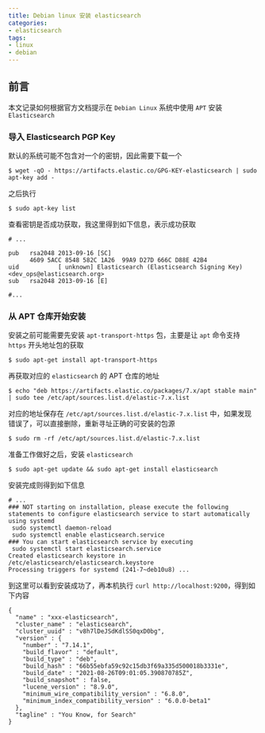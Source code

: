 ```yaml
---
title: Debian linux 安装 elasticsearch
categories:
- elasticsearch
tags:
- linux
- debian
---
```


## 前言

本文记录如何根据官方文档提示在 `Debian Linux` 系统中使用 `APT` 安装 `Elasticsearch`

### 导入 Elasticsearch PGP Key

默认的系统可能不包含对一个的密钥，因此需要下载一个

```shell
$ wget -qO - https://artifacts.elastic.co/GPG-KEY-elasticsearch | sudo apt-key add -
```

之后执行

```shell
$ sudo apt-key list
```
查看密钥是否成功获取，我这里得到如下信息，表示成功获取

```shell
# ...

pub   rsa2048 2013-09-16 [SC]
      4609 5ACC 8548 582C 1A26  99A9 D27D 666C D88E 42B4
uid           [ unknown] Elasticsearch (Elasticsearch Signing Key) <dev_ops@elasticsearch.org>
sub   rsa2048 2013-09-16 [E]

#...

```

### 从 APT 仓库开始安装

安装之前可能需要先安装 `apt-transport-https` 包，主要是让 `apt` 命令支持 `https` 开头地址包的获取
```shell
$ sudo apt-get install apt-transport-https
```

再获取对应的 `elasticsearch` 的 APT 仓库的地址
```shell
$ echo "deb https://artifacts.elastic.co/packages/7.x/apt stable main" | sudo tee /etc/apt/sources.list.d/elastic-7.x.list
```
对应的地址保存在 `/etc/apt/sources.list.d/elastic-7.x.list` 中，如果发现错误了，可以直接删除，重新寻址正确的可安装的包源

```shell
$ sudo rm -rf /etc/apt/sources.list.d/elastic-7.x.list
```

准备工作做好之后，安装 `elasticsearch`
```shell
$ sudo apt-get update && sudo apt-get install elasticsearch
```
安装完成则得到如下信息

```shell
# ...
### NOT starting on installation, please execute the following statements to configure elasticsearch service to start automatically using systemd
 sudo systemctl daemon-reload
 sudo systemctl enable elasticsearch.service
### You can start elasticsearch service by executing
 sudo systemctl start elasticsearch.service
Created elasticsearch keystore in /etc/elasticsearch/elasticsearch.keystore
Processing triggers for systemd (241-7~deb10u8) ...
```

到这里可以看到安装成功了，再本机执行 `curl http://localhost:9200`，得到如下内容

```
{
  "name" : "xxx-elasticsearch",
  "cluster_name" : "elasticsearch",
  "cluster_uuid" : "v8h7lDeJSdKdlSS0qxD0bg",
  "version" : {
    "number" : "7.14.1",
    "build_flavor" : "default",
    "build_type" : "deb",
    "build_hash" : "66b55ebfa59c92c15db3f69a335d500018b3331e",
    "build_date" : "2021-08-26T09:01:05.390870785Z",
    "build_snapshot" : false,
    "lucene_version" : "8.9.0",
    "minimum_wire_compatibility_version" : "6.8.0",
    "minimum_index_compatibility_version" : "6.0.0-beta1"
  },
  "tagline" : "You Know, for Search"
}
```

